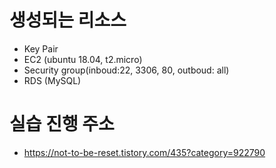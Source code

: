 # 생성되는 리소스
- Key Pair
- EC2 (ubuntu 18.04, t2.micro)
- Security group(inboud:22, 3306, 80, outboud: all)
- RDS (MySQL)

# 실습 진행 주소
- https://not-to-be-reset.tistory.com/435?category=922790